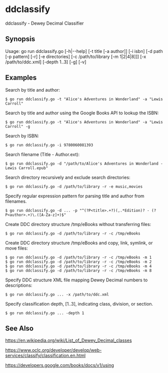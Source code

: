 # ddclassify

ddclassify - Dewey Decimal Classifier

## Synopsis

Usage:
    go run ddclassify.go [-h|--help]
                         [-t title [-a author]]
                         [-i isbn]
                         [-d path [-p pattern] [-r] [-e directories] [-c /path/to/library [-m 1|2|4|8]]]
                         [-x /path/to/ddc.xml]
                         [-depth 1..3]
                         [-g]
                         [-v]

## Examples

Search by title and author:

    $ go run ddclassify.go -t "Alice's Adventures in Wonderland" -a "Lewis Carroll"

Search by title and author using the Google Books API to lookup the ISBN:

    $ go run ddclassify.go -t "Alice's Adventures in Wonderland" -a "Lewis Carroll" -g

Search by ISBN:

    $ go run ddclassify.go -i 9780060081393

Search filename (Title - Author.ext):

    $ go run ddclassify.go -d "/path/to/Alice's Adventures in Wonderland - Lewis Carroll.epub"

Search directory recursively and exclude search directories:

    $ go run ddclassify.go -d /path/to/library -r -e music,movies

Specify regular expression pattern for parsing title and author from filenames.

    $ go run ddclassify.go -d ... -p "^(?P<title>.+?)(,.*Edition)? - (?P<author>.+)\.([A-Za-z]+)$"

Create DDC directory structure /tmp/eBooks without transferring files:

    $ go run ddclassify.go -d /path/to/library -r -c /tmp/eBooks

Create DDC directory structure /tmp/eBooks and copy, link, symlink, or move files:

    $ go run ddclassify.go -d /path/to/library -r -c /tmp/eBooks -m 1
    $ go run ddclassify.go -d /path/to/library -r -c /tmp/eBooks -m 2
    $ go run ddclassify.go -d /path/to/library -r -c /tmp/eBooks -m 4
    $ go run ddclassify.go -d /path/to/library -r -c /tmp/eBooks -m 8

Specify DDC structure XML file mapping Dewey Decimal numbers to descriptions:

    $ go run ddclassify.go ... -x /path/to/ddc.xml

Specify classification depth, [1..3], indicating class, division, or section.

    $ go run ddclassify.go ... -depth 1

## See Also

https://en.wikipedia.org/wiki/List_of_Dewey_Decimal_classes

https://www.oclc.org/developer/develop/web-services/classify/classification.en.html

https://developers.google.com/books/docs/v1/using
